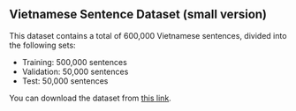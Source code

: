 ## Vietnamese Sentence Dataset (small version)

This dataset contains a total of 600,000 Vietnamese sentences, divided into the following sets:

- Training: 500,000 sentences
- Validation: 50,000 sentences
- Test: 50,000 sentences

You can download the dataset from [this link](https://husteduvn-my.sharepoint.com/:f:/g/personal/binh_nd225475_sis_hust_edu_vn/Ei8fsNN_okBPg4fYH70hr0YB3L_FQrW664WaDeBwZmWsBw?e=VJJ524).
